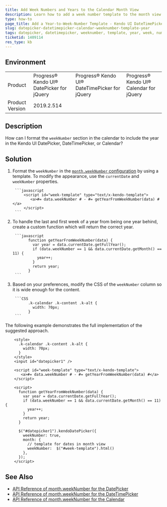 ```yaml
---
title: Add Week Numbers and Years to the Calendar Month View
description: Learn how to add a week number template to the month view of the Kendo UI Calendar.
type: how-to
page_title: Add a Year-to-Week-Number Template - Kendo UI DateTimePicker
slug: datepicker-datetimepicker-calendar-weeknumber-template-year
tags: datepicker, datetimepicker, weeknumber, template, year, week, number, calendar
ticketid: 1409114
res_type: kb
---
```


## Environment

<table>
 <tr>
  <td>Product</td>
  <td>Progress® Kendo UI® DatePicker for jQuery</td>
  <td>Progress® Kendo UI® DateTimePicker for jQuery</td>
  <td>Progress® Kendo UI® Calendar for jQuery</td>
 </tr>

  <td>Product Version</td>
  <td>2019.2.514</td>
 </tr>
</table>

## Description

How can I format the `weekNumber` section in the calendar to include the year in the Kendo UI DatePicker, DateTimePicker, or Calendar?

## Solution

1. Format the `weekNumber` in the [`month.weekNumber` configuration](https://docs.telerik.com/kendo-ui/api/javascript/ui/datepicker/configuration/month#monthweeknumber) by using a template. To modify the appearance, use the `currentDate` and `weekNumber` properties.  

        ```javascript
            <script id="week-template" type="text/x-kendo-template">
          	   <a>#= data.weekNumber # - #= getYearFromWeekNumber(data) #</a>
            </script>
        ```

1. To handle the last and first week of a year from being one year behind, create a custom function which will return the correct year.

        ```javascript
              function getYearFromWeekNumber(data) {
                var year = data.currentDate.getFullYear();
                if (data.weekNumber == 1 && data.currentDate.getMonth() == 11) {
                  year++;
                }
                return year;
              }
        ```

1. Based on your preferences, modify the CSS of the `weekNumber` column so it is wide enough for the content.

        ```CSS
              .k-calendar .k-content .k-alt {
                width: 70px;
              }
        ```

The following example demonstrates the full implementation of the suggested approach.

```dojo
    <style>
      .k-calendar .k-content .k-alt {
        width: 70px;
      }
    </style>
    <input id="datepicker1" />

    <script id="week-template" type="text/x-kendo-template">
       <a>#= data.weekNumber # - #= getYearFromWeekNumber(data) #</a>
    </script>

    <script>
      function getYearFromWeekNumber(data) {
        var year = data.currentDate.getFullYear();
        if (data.weekNumber == 1 && data.currentDate.getMonth() == 11) {
          year++;
        }
        return year;
      }

      $("#datepicker1").kendoDatePicker({
        weekNumber: true,
        month: {
          // template for dates in month view
          weekNumber:  $("#week-template").html()
        },
      });
    </script>
```

## See Also

* [API Reference of month.weekNumber for the DatePicker](https://docs.telerik.com/kendo-ui/api/javascript/ui/datepicker/configuration/month#monthweeknumber)
* [API Reference of month.weekNumber for the DateTimePicker](https://docs.telerik.com/kendo-ui/api/javascript/ui/datetimepicker/configuration/month#monthweeknumber)
* [API Reference of month.weekNumber for the Calendar](https://docs.telerik.com/kendo-ui/api/javascript/ui/calendar/configuration/month#monthweeknumber)
